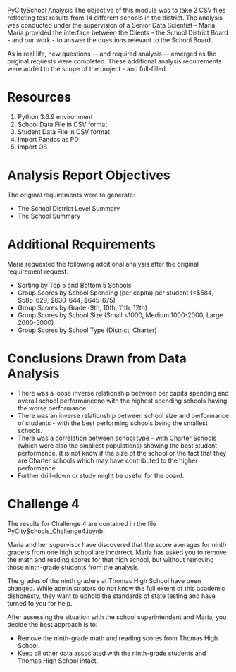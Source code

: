PyCitySchool Analysis
The objective of this module was to take 2 CSV files reflecting test results from 14 different schools in the district. The analysis was conducted under the supervision of a Senior Data Scientist - Maria. Maria provided the interface between the Clients - the School District Board - and our work - to answer the questions relevant to the School Board. 

As in real life, new questions -- and required analysis -- emerged as the original requests were completed. These additional analysis requirements were added to the scope of the project - and full-filled. 

# Resources
1) Python 3.6.9 environment
2) School Data File in CSV format
3) Student Data File in CSV format
4) Import Pandas as PD
5) Import OS

# Analysis Report Objectives
The original requirements were to generate:  
* The School District Level Summary
* The School Summary

# Additional Requirements
Maria requested the following additional analysis after the original requirement request: 
* Sorting by Top 5 and Bottom 5 Schools
* Group Scores by School Spending (per capita) per student (<$584, $585-629, $630-644, $645-675)
* Group Scores by Grade (9th, 10th, 11th, 12th)
* Group Scores by School Size (Small <1000, Medium 1000-2000, Large 2000-5000)
* Group Scores by School Type (District, Charter)

# Conclusions Drawn from Data Analysis
* There was a loose inverse relationship between per capita spending and overall school performanceno with the highest spending schools having the worse performance.  
* There was an inverse relationship between school size and performance of students - with the best performing schools being the smallest schools. 
* There was a correlation between school type - with Charter Schools (which were also the smallest populations) showing the best student performance. It is not know if the size of the school or the fact that they are Charter schools which may have contributed to the higher performance. 
* Further drill-down or study might be useful for the board. 

# Challenge 4 
The results for Challenge 4 are contained in the file PyCitySchools_Challenge4.ipynb.

Maria and her supervisor have discovered that the score averages for ninth graders from one high school are incorrect. Maria has asked you to remove the math and reading scores for that high school, but without removing those ninth-grade students from the analysis.

The grades of the ninth graders at Thomas High School have been changed. While administrators do not know the full extent of this academic dishonesty, they want to uphold the standards of state testing and have turned to you for help.

After assessing the situation with the school superintendent and Maria, you decide the best approach is to:
* Remove the ninth-grade math and reading scores from Thomas High School.
* Keep all other data associated with the ninth-grade students and Thomas High School intact.



